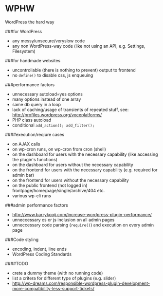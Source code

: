 WPHW
====

WordPress the hard way

###for WordPress
- any messy/unsecure/veryslow code
- any non WordPress-way code (like not using an API, e.g. Settings, Filesystem)

###for handmade websites

- uncontrollable (there is nothing to prevent) output to frontend
- no `define()` to disable css, js enqueuing

###performance factors

- unnecessary autoload=yes options
- many options instead of one array
- same db query in a loop
- lack of caching/usage of transients of repeated stuff, see: http://profiles.wordpress.org/voceplatforms/
- PHP class autoload
- conditional `add_action(); add_filter();` 

####execution/reqiure cases

- on AJAX calls
- on wp-cron runs, on wp-cron from cron (shell)
- on the dashboard for users with the necessary capability (like accessing the plugin's functions)
- on the dashboard for users without the necessary capability
- on the frontend for users with the necessary capability (e.g. required for admin bar)
- on the frontend for users without the necessary capability
- on the public frontend (not logged in) frontpage/home/page/single/archive/404 etc.
- various wp-cli runs

###admin performance factors

- http://www.barrykooij.com/increase-wordpress-plugin-performance/
- unneccessary cs or js inclusion on all admin pages
- unneccessary code parsing (`require()`) and execution on every admin page

###Code styling
- encoding, indent, line ends
- WordPress Coding Standards

####TODO

- crete a dummy theme (with no running code)
- list a critera for different type of plugins (e.g. slider)
- http://wp-dreams.com/responsible-wordpress-plugin-development-more-compatibility-less-support-tickets/

